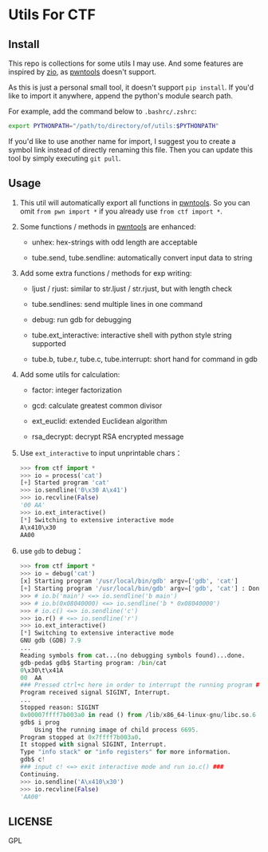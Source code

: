 # Utils For CTF

## Install

This repo is collections for some utils I may use.
And some features are inspired by [zio], as [pwntools] doesn't support.

As this is just a personal small tool, it doesn't support `pip install`.
If you'd like to import it anywhere, append the python's module search path.

For example, add the command below to `.bashrc/.zshrc`:

```bash
export PYTHONPATH="/path/to/directory/of/utils:$PYTHONPATH"
```

If you'd like to use another name for import, I suggest you to create a symbol link instead of directly renaming this file.
Then you can update this tool by simply executing `git pull`.

## Usage

1. This util will automatically export all functions in [pwntools]. So you can omit `from pwn import *` if you already use `from ctf import *`.

1. Some functions / methods in [pwntools] are enhanced:

    * unhex: hex-strings with odd length are acceptable

    * tube.send, tube.sendline: automatically convert input data to string

1. Add some extra functions / methods for exp writing:

    * ljust / rjust: similar to str.ljust / str.rjust, but with length check

    * tube.sendlines: send multiple lines in one command

    * debug: run gdb for debugging

    * tube.ext_interactive: interactive shell with python style string supported

    * tube.b, tube.r, tube.c, tube.interrupt: short hand for command in gdb

1. Add some utils for calculation:

    * factor: integer factorization

    * gcd: calculate greatest common divisor

    * ext_euclid: extended Euclidean algorithm

    * rsa_decrypt: decrypt RSA encrypted message

1. Use `ext_interactive` to input unprintable chars：

    ```python
    >>> from ctf import *
    >>> io = process('cat')
    [+] Started program 'cat'
    >>> io.sendline('0\x30 A\x41')
    >>> io.recvline(False)
    '00 AA'
    >>> io.ext_interactive()
    [*] Switching to extensive interactive mode
    A\x410\x30
    AA00
    ```

1. use `gdb` to debug：

    ```python
    >>> from ctf import *
    >>> io = debug('cat')
    [x] Starting program '/usr/local/bin/gdb' argv=['gdb', 'cat']    [+] Starting program '/usr/local/bin/gdb' argv=['gdb', 'cat'] : Done
    >>> # io.b('main') <=> io.sendline('b main')
    >>> # io.b(0x08040000) <=> io.sendline('b * 0x08040000')
    >>> # io.c() <=> io.sendline('c')
    >>> io.r() # <=> io.sendline('r')
    >>> io.ext_interactive()
    [*] Switching to extensive interactive mode    GNU gdb (GDB) 7.9    ...
    Reading symbols from cat...(no debugging symbols found)...done.
    gdb-peda$ gdb$ Starting program: /bin/cat    0\x30\t\x41A    00	AA
    ### Pressed ctrl+c here in order to interrupt the running program ###
    Program received signal SIGINT, Interrupt.
    ...
    Stopped reason: SIGINT    0x00007ffff7b003a0 in read () from /lib/x86_64-linux-gnu/libc.so.6
    gdb$ i prog        Using the running image of child process 6695.    Program stopped at 0x7ffff7b003a0.    It stopped with signal SIGINT, Interrupt.    Type "info stack" or "info registers" for more information.
    gdb$ c!
    ### input c! <=> exit interactive mode and run io.c() ###
    Continuing.
    >>> io.sendline('A\x410\x30')    >>> io.recvline(False)    'AA00'    ```

## LICENSE

GPL

[zio]: https://github.com/zTrix/zio
[pwntools]: https://github.com/Gallopsled/pwntools
